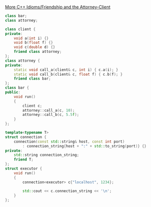 [More C++ Idioms/Friendship and the Attorney-Client](https://en.wikibooks.org/wiki/More_C%2B%2B_Idioms/Friendship_and_the_Attorney-Client)

```c++
class bar;
class attorney;

class client {
private:
    void a(int i) {}
    void b(float f) {}
    void c(double d) {}
    friend class attorney;
};
class attorney {
private:
    static void call_a(client& c, int i) { c.a(i); }
    static void call_b(client& c, float f) { c.b(f); }
    friend class bar;
};
class bar {
public:
    void run()
    {
        client c;
        attorney::call_a(c, 10);
        attorney::call_b(c, 5.5f);
    }
};
```

```c++
template<typename T>
struct connection {
    connection(const std::string& host, const int port)
        : connection_string{host + ":" + std::to_string(port)} {}
private:
    std::string connection_string;
    friend T;
};
struct executor {
    void run()
    {
        connection<executor> c{"localhost", 1234};
        
        std::cout << c.connection_string << '\n';
    }
};
```

